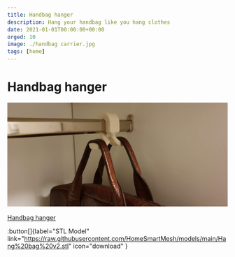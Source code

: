 ```yaml
---
title: Handbag hanger
description: Hang your handbag like you hang clothes
date: 2021-01-01T00:00:00+00:00
orged: 10
image: ./handbag carrier.jpg
tags: [home]
---
```


# Handbag hanger

![Handbag carrier](./handbag%20carrier.jpg)

[Handbag hanger](https://raw.githubusercontent.com/HomeSmartMesh/models/main/handbag_hanger.glb)

:button[]{label="STL Model" link="https://raw.githubusercontent.com/HomeSmartMesh/models/main/Hang%20bag%20v2.stl" icon="download" }

